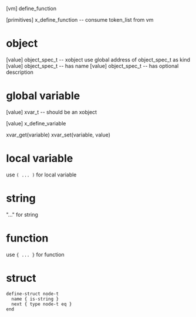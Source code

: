 [vm] define_function

[primitives] x_define_function -- consume token_list from vm

# object

[value] object_spec_t -- xobject use global address of object_spec_t as kind
[value] object_spec_t -- has name
[value] object_spec_t -- has optional description

# global variable

[value] xvar_t -- should be an xobject

[value] x_define_variable

xvar_get(variable)
xvar_set(variable, value)

# local variable

use `( ... )` for local variable

# string

"..." for string

# function

use `{ ... }` for function

# struct

```
define-struct node-t
  name { is-string }
  next { type node-t eq }
end
```
